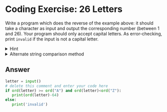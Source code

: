 # Coding Exercise: 26 Letters

Write a program which does the reverse of the example above: it should take a character as input and output the corresponding number (between 1 and 26). 
Your program should only accept capital letters. As error-checking, print `invalid` if the input is not a capital letter.
<details>
   <summary>
      Hint
   </summary>
   
   ![image](https://github.com/ansilmbabl/CS-circle-python/assets/86063895/594583e3-b212-4851-9a79-02c0195ca773)

</details>

<details>
   <summary>
      Alternate string comparison method
   </summary>
   
   ![image](https://github.com/ansilmbabl/CS-circle-python/assets/86063895/4dd2fbb4-6304-413d-a5b9-406f79e90169)

</details>

## Answer
```python
letter = input()
# delete this comment and enter your code here
if ord(letter) >= ord("A") and ord(letter)<ord("Z"):
   print(ord(letter)-64)
else:
   print('invalid')

